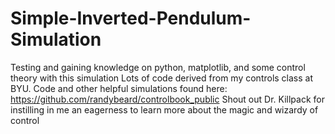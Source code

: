 # Simple-Inverted-Pendulum-Simulation
Testing and gaining knowledge on python, matplotlib, and some control theory with this simulation
Lots of code derived from my controls class at BYU. Code and other helpful simulations found here:
https://github.com/randybeard/controlbook_public
Shout out Dr. Killpack for instilling in me an eagerness to learn more about the magic and wizardy of control 